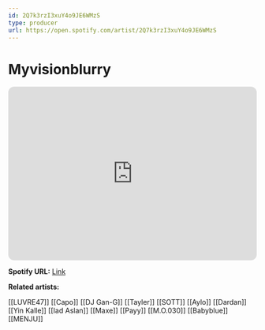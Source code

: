 ```yaml
---
id: 2Q7k3rzI3xuY4o9JE6WMzS
type: producer
url: https://open.spotify.com/artist/2Q7k3rzI3xuY4o9JE6WMzS
---
```

# Myvisionblurry

<iframe style="border-radius:12px" src="https://open.spotify.com/embed/artist/2Q7k3rzI3xuY4o9JE6WMzS" width="100%" height="352" frameBorder="0" allowfullscreen="" allow="autoplay; clipboard-write; encrypted-media; fullscreen; picture-in-picture" loading="lazy"></iframe>

**Spotify URL:** [Link](https://open.spotify.com/artist/2Q7k3rzI3xuY4o9JE6WMzS)

**Related artists:**

[[LUVRE47]]
[[Capo]]
[[DJ Gan-G]]
[[Tayler]]
[[SOTT]]
[[Aylo]]
[[Dardan]]
[[Yin Kalle]]
[[Iad Aslan]]
[[Maxe]]
[[Payy]]
[[M.O.030]]
[[Babyblue]]
[[MENJU]]
